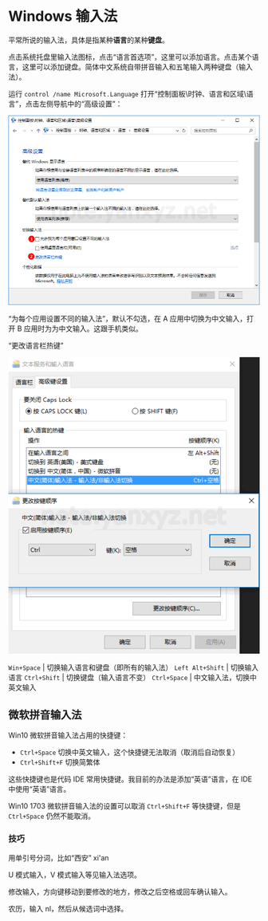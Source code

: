 # Windows 输入法

平常所说的输入法，具体是指某种**语言**的某种**键盘**。

点击系统托盘里输入法图标，点击“语言首选项”，这里可以添加语言。点击某个语言，这里可以添加键盘。简体中文系统自带拼音输入和五笔输入两种键盘（输入法）。

运行 `control /name Microsoft.Language` 打开“控制面板\时钟、语言和区域\语言”，点击左侧导航中的“高级设置”：

![](/uploads/windows/control-language.png)

“为每个应用设置不同的输入法”，默认不勾选，在 A 应用中切换为中文输入，打开 B 应用时为为中文输入。这跟手机类似。

“更改语言栏热键”

![](/uploads/windows/control-language-hotkeys.png)

`Win+Space` | 切换输入语言和键盘（即所有的输入法）
`Left Alt+Shift` | 切换输入语言
`Ctrl+Shift` | 切换键盘（输入语言不变）
`Ctrl+Space` | 中文输入法，切换中英文输入

## 微软拼音输入法

Win10 微软拼音输入法占用的快捷键：

- `Ctrl+Space` 切换中英文输入，这个快捷键无法取消（取消后自动恢复）
- `Ctrl+Shift+F` 切换简繁体

这些快捷键也是代码 IDE 常用快捷键。我目前的办法是添加“英语”语言，在 IDE 中使用“英语”语言。

Win10 1703 微软拼音输入法的设置可以取消 `Ctrl+Shift+F` 等快捷键，但是 `Ctrl+Space` 仍然不能取消。

### 技巧

用单引号分词，比如“西安” xi'an

U 模式输入，V 模式输入等见输入法选项。

修改输入，方向键移动到要修改的地方，修改之后空格或回车确认输入。

农历，输入 nl，然后从候选词中选择。

